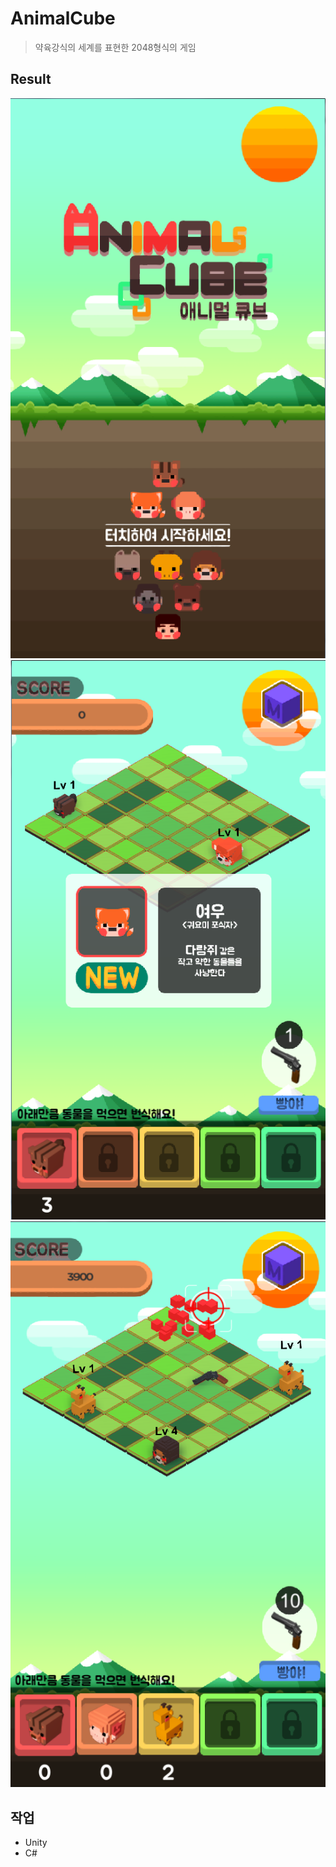 # AnimalCube

> 약육강식의 세계를 표현한 2048형식의 게임

## Result
![](./images/1.png)
![](./images/2.png)
![](./images/3.png)

## 작업
* Unity
* C#